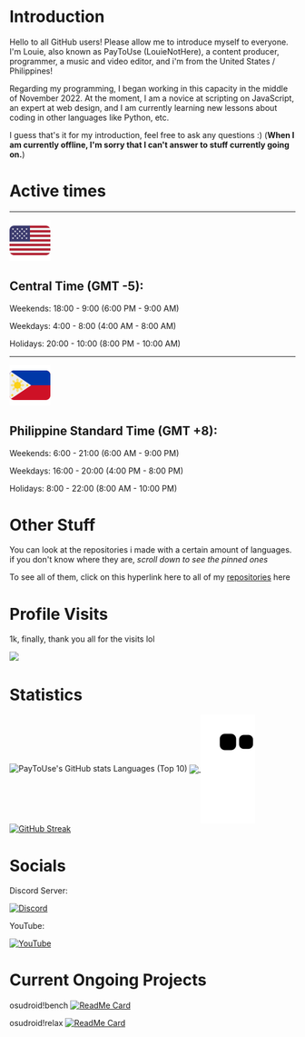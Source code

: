 # Introduction

Hello to all GitHub users! Please allow me to introduce myself to everyone. I'm Louie, also known as PayToUse (LouieNotHere), a content producer, programmer, a music and video editor, and i'm from the United States / Philippines!

Regarding my programming, I began working in this capacity in the middle of November 2022. At the moment, I am a novice at scripting on JavaScript, an expert at web design, and I am currently learning new lessons about coding in other languages like Python, etc.

I guess that's it for my introduction, feel free to ask any questions :) (**When I am currently offline, I'm sorry that I can't answer to stuff currently going on.**)

# Active times

<hr>
<img src="medias/usa_flag.svg">

## Central Time (GMT -5):

Weekends: 18:00 - 9:00 (6:00 PM - 9:00 AM)

Weekdays: 4:00 - 8:00 (4:00 AM - 8:00 AM)

Holidays: 20:00 - 10:00 (8:00 PM - 10:00 AM)

<hr>
<img src="medias/phl_flag.svg">

## Philippine Standard Time (GMT +8): 

Weekends: 6:00 - 21:00 (6:00 AM - 9:00 PM)

Weekdays: 16:00 - 20:00 (4:00 PM - 8:00 PM) 

Holidays: 8:00 - 22:00 (8:00 AM - 10:00 PM)

# Other Stuff

You can look at the repositories i made with a certain amount of languages. if you don't know where they are, *scroll down to see the pinned ones*

To see all of them, click on this hyperlink here to all of my [repositories](https://github.com/PayToUse?tab=repositories) here

# Profile Visits

1k, finally, thank you all for the visits lol

<img src="https://profile-counter.glitch.me/PayToUse/count.svg" />
</p>

# Statistics

![PayToUse's GitHub stats](https://github-readme-stats.vercel.app/api?username=PayToUse\&show=reviews,discussions_started,discussions_answered&theme=radical&show_icons=true&include_all_commits=true)
Languages (Top 10)
<a href="https://github.com/anuraghazra/github-readme-stats">
  <img align="center" src="https://github-readme-stats.vercel.app/api/top-langs/?username=PayToUse&bg_color=30,FF0000,660000&title_color=ffffff&text_color=ffffff&langs_count=50&hide_title=true&layout=compact&hide_border=true" />
</a> 
<a href="https://github.com/marketplace/actions/generate-snake-game-from-github-contribution-grid">
  <img align="center" src="https://raw.githubusercontent.com/PayToUse/PayToUse/output/github-contribution-grid-snake.svg">
</a>
[![GitHub Streak](https://streak-stats.demolab.com/?user=PayToUse&currStreakNum=2FD3EB&fire=pink&sideLabels=F00&date_format=[Y.]n.j)](https://git.io/streak-stats)

# Socials
Discord Server:

[![Discord](https://img.shields.io/discord/774138960430759958.svg?label=&logo=discord&logoColor=ffffff&color=7389D8&labelColor=6A7EC2)](https://discord.gg/bppaHBZXFB)

YouTube:

[![YouTube](https://img.shields.io/badge/Subscribe!-2.73k-red?logo=youtube&style=social/)](http://youtube.com/channel/UCEkrftuZFO5a4EJAZSiPhfQ)

# Current Ongoing Projects

osudroid!bench
[![ReadMe Card](https://github-readme-stats.vercel.app/api/pin/?username=PayToUse&repo=osudroid-bench)](https://github.com/PayToUse/osudroid-bench)

osudroid!relax
[![ReadMe Card](https://github-readme-stats.vercel.app/api/pin/?username=PayToUse&repo=osudroid-rx)](https://github.com/PayToUse/osudroid-rx)
